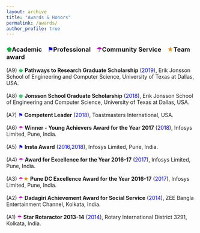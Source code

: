 ```yaml
---
layout: archive
title: "Awards & Honors"
permalink: /awards/
author_profile: true
---
```


### <span style="color: rgb(0, 179, 60);">&#9818;</span>Academic &nbsp;&nbsp; <span style="color: rgb(0, 0, 230);">&#9873;</span>Professional &nbsp;&nbsp; <span style="color: rgb(204, 0, 204);">&#9730;</span>Community Service &nbsp;&nbsp; <span style="color: rgb(230, 138, 0);">&#x2605;</span>Team award 

(A9) <span style="color: rgb(0, 179, 60);">&#9818;</span> <b>Pathways to Research Graduate Scholarship</b> (<font color="#0000e6">2019</font>), Erik Jonsson School of Engineering and Computer Science, University of Texas at Dallas, USA.<br>  
(A8) <span style="color: rgb(0, 179, 60);">&#9818;</span> <b>Jonsson School Graduate Scholarship</b> (<font color="#0000e6">2018</font>), Erik Jonsson School of Engineering and Computer Science, University of Texas at Dallas, USA.<br>  
(A7) <span style="color: rgb(0, 0, 230);">&#9873;</span> <b>Competent Leader</b> (<font color="#0000e6">2018</font>), Toastmasters International, USA.<br>  
(A6) <span style="color: rgb(204, 0, 204);">&#9730;</span> <b>Winner - Young Achievers Award for the Year 2017</b> (<font color="#0000e6">2018</font>), Infosys Limited, Pune, India.<br>  
(A5) <span style="color: rgb(0, 0, 230);">&#9873;</span> <b>Insta Award</b> (<font color="#0000e6">2016,2018</font>), Infosys Limited, Pune, India.<br>  
(A4) <span style="color: rgb(204, 0, 204);">&#9730;</span> <b>Award for Excellence for the Year 2016-17</b> (<font color="#0000e6">2017</font>), Infosys Limited, Pune, India.<br>  
(A3) <span style="color: rgb(204, 0, 204);">&#9730;</span><span style="color: rgb(230, 138, 0);">&#x2605;</span> <b>Pune DC Excellence Award for the Year 2016-17</b> (<font color="#0000e6">2017</font>), Infosys Limited, Pune, India.<br>  
(A2) <span style="color: rgb(204, 0, 204);">&#9730;</span> <b>Dadagiri Achievement Award for Social Service</b> (<font color="#0000e6">2014</font>),  ZEE Bangla Entertainment Channel, Kolkata, India.<br>  
(A1) <span style="color: rgb(204, 0, 204);">&#9730;</span> <b>Star Rotaractor 2013-14</b> (<font color="#0000e6">2014</font>), Rotary International District 3291, Kolkata, India.  
